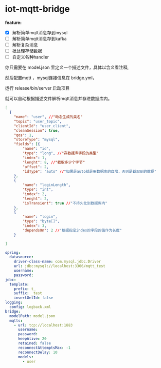 # iot-mqtt-bridge
**feature:**

- [x] 解析简单mqtt消息存到mysql
- [ ] 解析简单mqtt消息存到kafka
- [ ] 解析复杂消息
- [ ] 批处理存储数据
- [ ] 自定义各种handler

你只需要在 model.json 里定义一个描述文件，具体以含义看注释, 

然后配置mqtt ，mysql连接信息在 bridge.yml，

运行 release/bin/server  启动项目 

就可以自动根据描述文件解析mqtt消息并存进数据库内。

```json
[
  {
    "name": "user", //"动态生成的类名" 
    "topic": "user_topic",
    "clientId": "user_client",
    "cleanSession": true,
    "qos": 1,
    "storeType": "mysql",
    "fields": [{
        "name": "id",
        "type": "long", //"存数据库字段的类型" 
        "index": 1,
        "lenght": 8, //"截取多少个字节" 
        "offset": 2,
        "idType": "auto" //"如果是auto就是用数据库的自增，否则是截取到的数据"
    },
    {
        "name": "loginLength",
        "type": "int",
        "index": 2,
        "lenght": 2,
        "isTransient": true //"不持久化到数据库内"
    },
    {
        "name": "login",
        "type": "byte[]",
        "index": 3,
        "dependsOn": 2 //"根据指定index的字段的值作为长度" 
    }

]
```

```yaml
spring:
  datasource:
    driver-class-name: com.mysql.jdbc.Driver
    url: jdbc:mysql://localhost:3306/mqtt_test
    username: 
    password: 
jdbc: 
  template: 
    prefix: t_
    suffix: _test
    insertGetId: false    
logging:
  config: logback.xml
bridge: 
  modelPath: model.json
  mqtts: 
    - url: tcp://localhost:1883
      username: 
      password: 
      keepAlive: 20
      retained: false
      reconnectAttemptsMax: -1
      reconnectDelay: 10
      models: 
        - user


```

